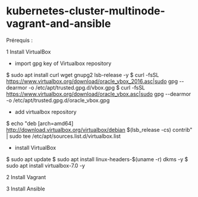 # kubernetes-cluster-multinode-vagrant-and-ansible

Prérequis :

1 Install VirtualBox

- import gpg key of Virtualbox repository

$ sudo apt install curl wget gnupg2 lsb-release -y
$ curl -fsSL https://www.virtualbox.org/download/oracle_vbox_2016.asc|sudo gpg --dearmor -o /etc/apt/trusted.gpg.d/vbox.gpg
$ curl -fsSL https://www.virtualbox.org/download/oracle_vbox.asc|sudo gpg --dearmor -o /etc/apt/trusted.gpg.d/oracle_vbox.gpg

- add virtualbox repository

$ echo "deb [arch=amd64] http://download.virtualbox.org/virtualbox/debian $(lsb_release -cs) contrib" | sudo tee /etc/apt/sources.list.d/virtualbox.list

- install VirtualBox

$ sudo apt update
$ sudo apt install linux-headers-$(uname -r) dkms -y
$ sudo apt install virtualbox-7.0 -y


2 Install Vagrant

3 Install Ansible
